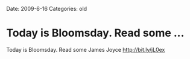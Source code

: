 Date: 2009-6-16
Categories: old

# Today is Bloomsday. Read some ...

Today is Bloomsday. Read some James Joyce <a href="http://bit.ly/jL0ex" rel="nofollow">http://bit.ly/jL0ex</a>
